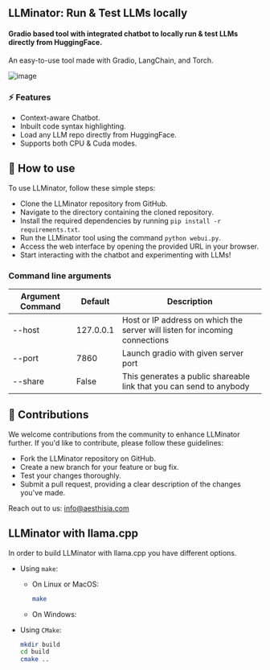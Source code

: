 ## LLMinator: Run & Test LLMs locally

#### Gradio based tool with integrated chatbot to locally run & test LLMs directly from HuggingFace.

An easy-to-use tool made with Gradio, LangChain, and Torch.

![image](https://github.com/Aesthisia/LLMinator/assets/91900622/54cc0b3f-c5a8-4470-bcc5-a22e5fd24707)

### ⚡ Features

- Context-aware Chatbot.
- Inbuilt code syntax highlighting.
- Load any LLM repo directly from HuggingFace.
- Supports both CPU & Cuda modes.

## 🚀 How to use

To use LLMinator, follow these simple steps:

- Clone the LLMinator repository from GitHub.
- Navigate to the directory containing the cloned repository.
- Install the required dependencies by running `pip install -r requirements.txt`.
- Run the LLMinator tool using the command `python webui.py`.
- Access the web interface by opening the provided URL in your browser.
- Start interacting with the chatbot and experimenting with LLMs!

### Command line arguments

| Argument Command | Default   | Description                                                                 |
| ---------------- | --------- | --------------------------------------------------------------------------- |
| --host           | 127.0.0.1 | Host or IP address on which the server will listen for incoming connections |
| --port           | 7860      | Launch gradio with given server port                                        |
| --share          | False     | This generates a public shareable link that you can send to anybody         |

## 🤝 Contributions

We welcome contributions from the community to enhance LLMinator further. If you'd like to contribute, please follow these guidelines:

- Fork the LLMinator repository on GitHub.
- Create a new branch for your feature or bug fix.
- Test your changes thoroughly.
- Submit a pull request, providing a clear description of the changes you've made.

Reach out to us: info@aesthisia.com

## LLMinator with llama.cpp

In order to build LLMinator with llama.cpp you have different options.

- Using `make`:

  - On Linux or MacOS:

    ```bash
    make
    ```

  - On Windows:

- Using `CMake`:

  ```bash
  mkdir build
  cd build
  cmake ..
  ```
